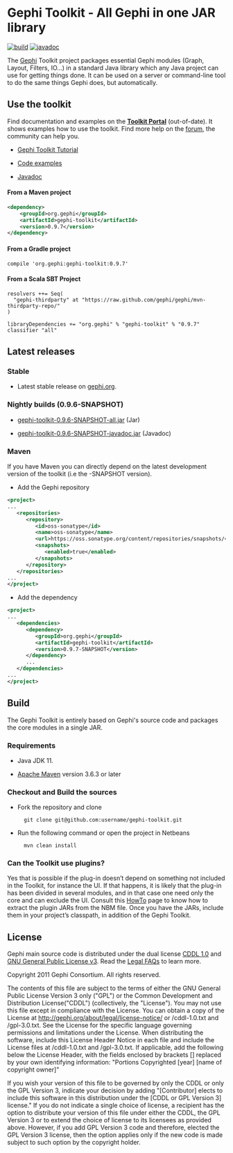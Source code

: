 # Gephi Toolkit - All Gephi in one JAR library
[![build](https://github.com/gephi/gephi-toolkit/actions/workflows/ci.yml/badge.svg)](https://github.com/gephi/gephi-toolkit/actions/workflows/ci.yml)
[![javadoc](https://javadoc.io/badge2/org.gephi/gephi-toolkit/javadoc.svg)](https://javadoc.io/doc/org.gephi/gephi-toolkit)

The [Gephi](http://gephi.org) Toolkit project packages essential Gephi modules (Graph, Layout, Filters, IO…) in a standard Java library which any Java project can use for getting things done. It can be used on a server or command-line tool to do the same things Gephi does, but automatically.

## Use the toolkit

Find documentation and examples on the [**Toolkit Portal**](https://github.com/gephi/gephi/wiki/Toolkit) (out-of-date). It shows examples how to use the toolkit. Find more help on the [forum](http://gephi.org/plugins), the community can help you.

- [Gephi Toolkit Tutorial](http://www.slideshare.net/gephi/gephi-toolkit-tutorialtoolkit)

- [Code examples](https://github.com/gephi/gephi-toolkit-demos)

- [Javadoc](https://www.javadoc.io/doc/org.gephi/gephi-toolkit/latest/index.html)

#### From a Maven project

```xml
<dependency>
    <groupId>org.gephi</groupId>
    <artifactId>gephi-toolkit</artifactId>
    <version>0.9.7</version>
</dependency>
```

#### From a Gradle project

```
compile 'org.gephi:gephi-toolkit:0.9.7'
```

#### From a Scala SBT Project

```
resolvers ++= Seq(
  "gephi-thirdparty" at "https://raw.github.com/gephi/gephi/mvn-thirdparty-repo/"
)

libraryDependencies += "org.gephi" % "gephi-toolkit" % "0.9.7" classifier "all"
```

## Latest releases

### Stable

- Latest stable release on [gephi.org](http://gephi.org/toolkit).

### Nightly builds (0.9.6-SNAPSHOT)

- [gephi-toolkit-0.9.6-SNAPSHOT-all.jar](https://oss.sonatype.org/service/local/artifact/maven/content?r=snapshots&g=org.gephi&a=gephi-toolkit&v=0.9.6-SNAPSHOT&c=all) (Jar)

- [gephi-toolkit-0.9.6-SNAPSHOT-javadoc.jar](https://oss.sonatype.org/service/local/artifact/maven/content?r=snapshots&g=org.gephi&a=gephi-toolkit&v=0.9.6-SNAPSHOT&c=javadoc) (Javadoc)

### Maven

If you have Maven you can directly depend on the latest development version of the toolkit (i.e the -SNAPSHOT version).

- Add the Gephi repository

```xml
<project>
...
   <repositories>
      <repository>
         <id>oss-sonatype</id>
         <name>oss-sonatype</name>
         <url>https://oss.sonatype.org/content/repositories/snapshots/</url>
         <snapshots>
            <enabled>true</enabled>
         </snapshots>
      </repository>
   </repositories>
...
</project>
```

- Add the dependency

```xml
<project>
...
   <dependencies>
      <dependency>
         <groupId>org.gephi</groupId>
         <artifactId>gephi-toolkit</artifactId>
         <version>0.9.7-SNAPSHOT</version>
      </dependency>
      ...
   </dependencies>
...
</project>
```

## Build

The Gephi Toolkit is entirely based on Gephi's source code and packages the core modules in a single JAR.

### Requirements

- Java JDK 11.

- [Apache Maven](http://maven.apache.org/) version 3.6.3 or later

### Checkout and Build the sources

- Fork the repository and clone

        git clone git@github.com:username/gephi-toolkit.git

- Run the following command or open the project in Netbeans

        mvn clean install

### Can the Toolkit use plugins?

Yes that is possible if the plug-in doesn’t depend on something not included in the Toolkit, for instance the UI. If that happens, it is likely that the plug-in has been divided in several modules, and in that case one need only the core and can exclude the UI.
Consult this [HowTo](https://github.com/gephi/gephi/wiki/How-to-use-plug-ins-with-the-Toolkit) page to know how to extract the plugin JARs from the NBM file. Once you have the JARs, include them in your project’s classpath, in addition of the Gephi Toolkit.

## License

Gephi main source code is distributed under the dual license [CDDL 1.0](http://www.opensource.org/licenses/CDDL-1.0) and [GNU General Public License v3](http://www.gnu.org/licenses/gpl.html). Read the [Legal FAQs](https://gephi.org/about/legal/faq/)  to learn more.

Copyright 2011 Gephi Consortium. All rights reserved.

The contents of this file are subject to the terms of either the GNU
General Public License Version 3 only ("GPL") or the Common
Development and Distribution License("CDDL") (collectively, the
"License"). You may not use this file except in compliance with the
License. You can obtain a copy of the License at
http://gephi.org/about/legal/license-notice/
or /cddl-1.0.txt and /gpl-3.0.txt. See the License for the
specific language governing permissions and limitations under the
License.  When distributing the software, include this License Header
Notice in each file and include the License files at
/cddl-1.0.txt and /gpl-3.0.txt. If applicable, add the following below the
License Header, with the fields enclosed by brackets [] replaced by
your own identifying information:
"Portions Copyrighted [year] [name of copyright owner]"

If you wish your version of this file to be governed by only the CDDL
or only the GPL Version 3, indicate your decision by adding
"[Contributor] elects to include this software in this distribution
under the [CDDL or GPL Version 3] license." If you do not indicate a
single choice of license, a recipient has the option to distribute
your version of this file under either the CDDL, the GPL Version 3 or
to extend the choice of license to its licensees as provided above.
However, if you add GPL Version 3 code and therefore, elected the GPL
Version 3 license, then the option applies only if the new code is
made subject to such option by the copyright holder.
